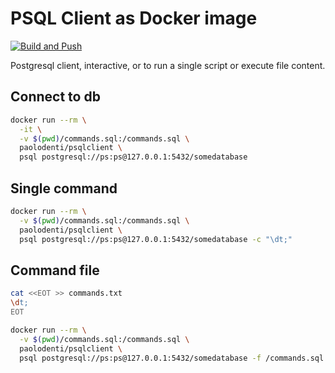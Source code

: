# PSQL Client as Docker image

[![Build and Push](https://github.com/paolodenti/psqlclient/actions/workflows/build-publish.yaml/badge.svg)](https://github.com/paolodenti/psqlclient/actions/workflows/build-publish.yaml)

Postgresql client, interactive, or to run a single script or execute file content.

## Connect to db

```bash
docker run --rm \
  -it \
  -v $(pwd)/commands.sql:/commands.sql \
  paolodenti/psqlclient \
  psql postgresql://ps:ps@127.0.0.1:5432/somedatabase
```

## Single command

```bash
docker run --rm \
  -v $(pwd)/commands.sql:/commands.sql \
  paolodenti/psqlclient \
  psql postgresql://ps:ps@127.0.0.1:5432/somedatabase -c "\dt;"
```

## Command file

```bash
cat <<EOT >> commands.txt
\dt;
EOT

docker run --rm \
  -v $(pwd)/commands.sql:/commands.sql \
  paolodenti/psqlclient \
  psql postgresql://ps:ps@127.0.0.1:5432/somedatabase -f /commands.sql
```
